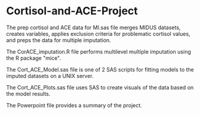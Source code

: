 # Cortisol-and-ACE-Project

The prep cortisol and ACE data for MI.sas file merges MIDUS datasets, creates variables, applies exclusion criteria for problematic cortisol values, and preps the data for multiple imputation.

The CorACE_imputation.R file performs multilevel multiple imputation using the R package "mice".

The Cort_ACE_Model.sas file is one of 2 SAS scripts for fitting models to the imputed datasets on a UNIX server. 

The Cort_ACE_Plots.sas file uses SAS to create visuals of the data based on the model results.    

The Powerpoint file provides a summary of the project.
